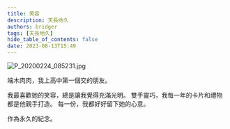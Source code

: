 ```yaml
---
title: 笑容
description: 天長地久
authors: bridger
tags: [天長地久]
hide_table_of_contents: false
date: 2023-08-13T15:49
---
```


![P_20200224_085231.jpg](https://e.brid.cf/i/2023/08/13/pmb7tc-2.webp)


<!-- truncate -->

端木肉肉，我上高中第一個交的朋友。

我最喜歡她的笑容，總是讓我覺得充滿光明。
雙手靈巧，我每一年的卡片和禮物都是他親手打造。
每一份，我都好好留下她的心意。

作為永久的紀念。